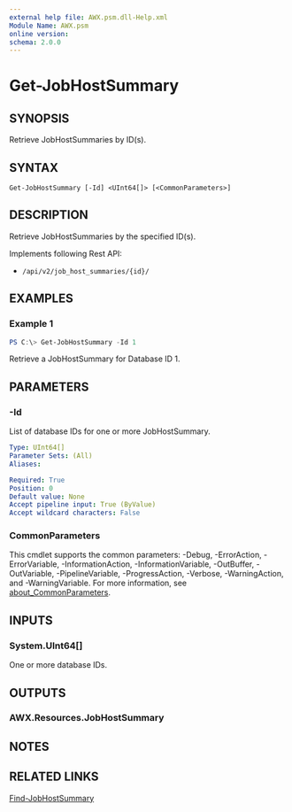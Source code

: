 ```yaml
---
external help file: AWX.psm.dll-Help.xml
Module Name: AWX.psm
online version:
schema: 2.0.0
---
```


# Get-JobHostSummary

## SYNOPSIS
Retrieve JobHostSummaries by ID(s).

## SYNTAX

```
Get-JobHostSummary [-Id] <UInt64[]> [<CommonParameters>]
```

## DESCRIPTION
Retrieve JobHostSummaries by the specified ID(s).

Implements following Rest API:  
- `/api/v2/job_host_summaries/{id}/`  

## EXAMPLES

### Example 1
```powershell
PS C:\> Get-JobHostSummary -Id 1
```

Retrieve a JobHostSummary for Database ID 1.

## PARAMETERS

### -Id
List of database IDs for one or more JobHostSummary.

```yaml
Type: UInt64[]
Parameter Sets: (All)
Aliases:

Required: True
Position: 0
Default value: None
Accept pipeline input: True (ByValue)
Accept wildcard characters: False
```

### CommonParameters
This cmdlet supports the common parameters: -Debug, -ErrorAction, -ErrorVariable, -InformationAction, -InformationVariable, -OutBuffer, -OutVariable, -PipelineVariable, -ProgressAction, -Verbose, -WarningAction, and -WarningVariable. For more information, see [about_CommonParameters](http://go.microsoft.com/fwlink/?LinkID=113216).

## INPUTS

### System.UInt64[]
One or more database IDs.

## OUTPUTS

### AWX.Resources.JobHostSummary
## NOTES

## RELATED LINKS

[Find-JobHostSummary](Find-JobHostSummary.md)
